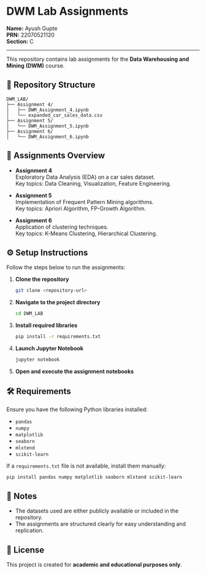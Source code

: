 # DWM Lab Assignments

**Name:** Ayush Gupte    
**PRN:** 22070521120    
**Section:** C 

---

This repository contains lab assignments for the **Data Warehousing and Mining (DWM)** course.

## 📁 Repository Structure

```
DWM_LAB/
├── Assignment 4/
│   ├── DWM_Assignment_4.ipynb
│   └── expanded_car_sales_data.csv
├── Assignment 5/
│   └── DWM_Assignment_5.ipynb
├── Assignment 6/
│   └── DWM_Assignment_6.ipynb
```

## 📝 Assignments Overview

- **Assignment 4**  
  Exploratory Data Analysis (EDA) on a car sales dataset.  
  Key topics: Data Cleaning, Visualization, Feature Engineering.

- **Assignment 5**  
  Implementation of Frequent Pattern Mining algorithms.  
  Key topics: Apriori Algorithm, FP-Growth Algorithm.

- **Assignment 6**  
  Application of clustering techniques.  
  Key topics: K-Means Clustering, Hierarchical Clustering.

## ⚙️ Setup Instructions

Follow the steps below to run the assignments:

1. **Clone the repository**
   ```bash
   git clone <repository-url>
   ```

2. **Navigate to the project directory**
   ```bash
   cd DWM_LAB
   ```

3. **Install required libraries**
   ```bash
   pip install -r requirements.txt
   ```

4. **Launch Jupyter Notebook**
   ```bash
   jupyter notebook
   ```

5. **Open and execute the assignment notebooks**

## 🛠️ Requirements

Ensure you have the following Python libraries installed:

- `pandas`
- `numpy`
- `matplotlib`
- `seaborn`
- `mlxtend`
- `scikit-learn`

If a `requirements.txt` file is not available, install them manually:

```bash
pip install pandas numpy matplotlib seaborn mlxtend scikit-learn
```

## 📌 Notes

- The datasets used are either publicly available or included in the repository.
- The assignments are structured clearly for easy understanding and replication.

## 📜 License

This project is created for **academic and educational purposes only**.
